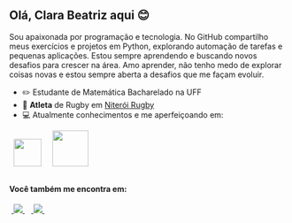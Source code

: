 ## Olá, Clara Beatriz aqui 😊

Sou apaixonada por programação e tecnologia. No GitHub compartilho meus exercícios e projetos em Python, explorando automação de tarefas e pequenas aplicações. Estou sempre aprendendo e buscando novos desafios para crescer na área. Amo aprender, não tenho medo de explorar coisas novas e estou sempre aberta a desafios que me façam evoluir.

- ✏️ Estudante de Matemática Bacharelado na UFF
- 🏉 **Atleta** de Rugby em [Niterói Rugby](https://www.instagram.com/niteroi_rugbyoficial?utm_source=ig_web_button_share_sheet&igsh=bW9uazZxYjBpMjVk)
- 💻 Atualmente conhecimentos e me aperfeiçoando em:
<div style="display: inline">
&nbsp;&nbsp;<img width="50" height="50" src="https://cdn.jsdelivr.net/gh/devicons/devicon@latest/icons/python/python-original.svg" />&nbsp;&nbsp;
&nbsp;&nbsp;<img width="65" height="65" src="https://cdn.jsdelivr.net/gh/devicons/devicon@latest/icons/mysql/mysql-original-wordmark.svg" />&nbsp;&nbsp;
</div>

             

##

  #### Você também me encontra em:

  &nbsp;<a href="https://www.linkedin.com/in/clara-beatriz-germano-aa273b214 ">
    <img src="https://img.shields.io/badge/linkedin-%230077B5.svg?style=for-the-badge&logo=linkedin&logoColor=white ">
  </a>&nbsp;
  &nbsp;<a href="https://www.instagram.com/clarabgermano/ ">
    <img src="https://img.shields.io/badge/Instagram-%23E4405F.svg?style=for-the-badge&logo=Instagram&logoColor=white ">
  </a>&nbsp;
